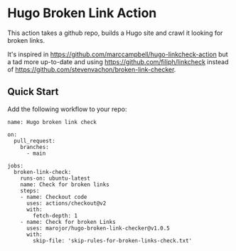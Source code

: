 # Hugo Broken Link Action

This action takes a github repo, builds a Hugo site and crawl it looking for broken links.

It's inspired in https://github.com/marccampbell/hugo-linkcheck-action but a tad more up-to-date and using https://github.com/filiph/linkcheck instead of https://github.com/stevenvachon/broken-link-checker.

## Quick Start

Add the following workflow to your repo:

```
name: Hugo broken link check

on:
  pull_request:
    branches:
      - main

jobs:
  broken-link-check:
    runs-on: ubuntu-latest
    name: Check for broken links
    steps:
    - name: Checkout code
      uses: actions/checkout@v2
      with:
        fetch-depth: 1
    - name: Check for broken Links
      uses: marojor/hugo-broken-link-checker@v1.0.5
      with:
        skip-file: 'skip-rules-for-broken-links-check.txt'
```
